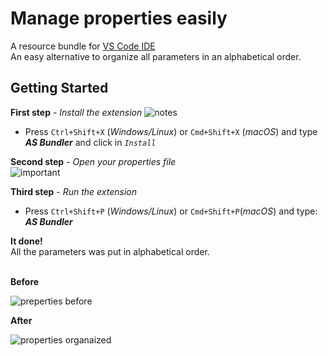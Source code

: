 # Manage properties easily

A resource bundle for [VS Code IDE](https://code.visualstudio.com/)<br>
An easy alternative to organize all parameters in an alphabetical order.





## Getting Started
**First step** - _Install the extension_
![notes](https://github.com/amauri-silva/vscode-extension/blob/dev/properties-bundle/vsc-extension/jas-plus-editor/images/notes.png?raw=true)

* Press `Ctrl+Shift+X` (_Windows/Linux_) or `Cmd+Shift+X` (_macOS_) and type **_AS Bundler_** and click in _`Install`_

**Second step** - _Open your properties file_ <br>
![important](https://github.com/amauri-silva/vscode-extension/blob/dev/properties-bundle/vsc-extension/jas-plus-editor/images/important.png?raw=true)


**Third step** - _Run the extension_

* Press `Ctrl+Shift+P` (_Windows/Linux_) or `Cmd+Shift+P`(_macOS_) and type: **_AS Bundler_**

**It done!**<br>
All the parameters was put in alphabetical order.<br><br>

**Before**

![preperties before](https://github.com/amauri-silva/vscode-extension/blob/dev/properties-bundle/vsc-extension/jas-plus-editor/images/before.png?raw=true)

**After**

![properties organaized](https://github.com/amauri-silva/vscode-extension/blob/dev/properties-bundle/vsc-extension/jas-plus-editor/images/after.png?raw=true)






